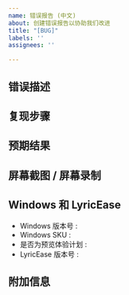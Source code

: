 ```yaml
---
name: 错误报告 (中文)
about: 创建错误报告以协助我们改进
title: "[BUG]"
labels: ''
assignees: ''

---
```


## 错误描述
<!--请尽量清晰简短地描述您遇到的问题.-->

## 复现步骤
<!--复现该错误的具体步骤. 如果和具体在线资源相关请附上资源链接, 如果和具体设备相关请尽可能详细说明. 
1. 前往 xx 页面
2. 点击 xx 按钮
3. 将页面滚动至 xx 处
4. 错误以 xx 形式呈现-->

## 预期结果
<!--请以清晰简洁的语言描述您预期该行为得到的结果.-->

## 屏幕截图 / 屏幕录制
<!--如果可以, 请附上您复现错误的截图或屏幕录制视频.-->

## Windows 和 LyricEase
 - Windows 版本号 <!--[e.g. Windows 11 22000.x]--> :
 - Windows SKU <!--[e.g. 家庭版 / 专业版]--> :
 - 是否为预览体验计划 <!--[eg. 是 / 否]--> : 
 - LyricEase 版本号 <!--[e.g. v0.9.91]--> :

## 附加信息
<!--如果有补充说明请写在这里.-->
